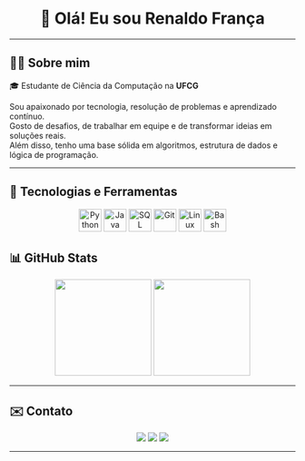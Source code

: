 <h1 align="center">👋 Olá! Eu sou Renaldo França</h1>

---

## 🧑‍💻 Sobre mim

🎓 Estudante de Ciência da Computação na <strong>UFCG</strong> <br/>

Sou apaixonado por tecnologia, resolução de problemas e aprendizado contínuo.  
Gosto de desafios, de trabalhar em equipe e de transformar ideias em soluções reais.  
Além disso, tenho uma base sólida em algoritmos, estrutura de dados e lógica de programação.

---

## 🚀 Tecnologias e Ferramentas

<p align="center">
  <img src="https://cdn.jsdelivr.net/gh/devicons/devicon/icons/python/python-original.svg" height="40" alt="Python"/>
  <img src="https://cdn.jsdelivr.net/gh/devicons/devicon/icons/java/java-original.svg" height="40" alt="Java"/>
  <img src="https://img.icons8.com/ios-filled/50/000000/sql.png" height="40" alt="SQL"/>
  <img src="https://cdn.jsdelivr.net/gh/devicons/devicon/icons/git/git-original.svg" height="40" alt="Git"/>
  <img src="https://cdn.jsdelivr.net/gh/devicons/devicon/icons/linux/linux-original.svg" height="40" alt="Linux"/>
  <img src="https://cdn.jsdelivr.net/gh/devicons/devicon/icons/bash/bash-original.svg" height="40" alt="Bash"/>
</p>

## 📊 GitHub Stats

<div align="center">
  <img height="170" src="https://github-readme-stats.vercel.app/api?username=renaldofranca&show_icons=true&theme=radical" />
  <img height="170" src="https://github-readme-stats.vercel.app/api/top-langs/?username=renaldofranca&layout=compact&theme=radical" />
</div>

---

## ✉️ Contato

<p align="center">
  <a href="mailto:renaldofranca3.14@gmail.com"><img src="https://img.shields.io/badge/-Email-red?style=for-the-badge&logo=gmail&logoColor=white"/></a>
  <a href="https://www.linkedin.com/in/renaldofranca/"><img src="https://img.shields.io/badge/-LinkedIn-blue?style=for-the-badge&logo=linkedin&logoColor=white"/></a>
  <a href="https://www.instagram.com/renaldo_franca"><img src="https://img.shields.io/badge/-Instagram-E4405F?style=for-the-badge&logo=instagram&logoColor=white"/></a>
</p>

---
